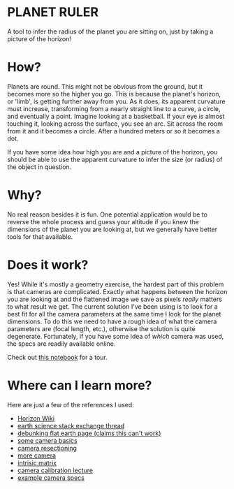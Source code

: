 # PLANET RULER

A tool to infer the radius of the planet you are sitting on, just by taking a picture of the horizon!

# How?

Planets are round. This might not be obvious from the ground, but it becomes more so the higher you go. This is because the planet's horizon, or 'limb', 
is getting further away from you. As it does, its apparent curvature must increase, transforming from a nearly straight line to a curve, a circle, and eventually a point.
Imagine looking at a basketball. If your eye is almost touching it, looking across the surface, you see an arc. Sit across the room from it and it becomes a circle. After
a hundred meters or so it becomes a dot.

If you have some idea how high you are and a picture of the horizon, you should be able to use the apparent curvature to infer the size (or radius) of the object
in question.

# Why?

No real reason besides it is fun. One potential application would be to reverse the whole process and guess your altitude if you knew the dimensions of the planet you
are looking at, but we generally have better tools for that available.

# Does it work?

Yes! While it's mostly a geometry exercise, the hardest part of this problem is that cameras are complicated. Exactly what happens between the horizon you are looking at and the flattened image 
we save as pixels _really_ matters to what result we get. The current solution I've been using is to look for a best fit for all the camera parameters at the same time 
I look for the planet dimensions. To do this we need to have a rough idea of what the camera parameters are (focal length, etc.), otherwise the solution is quite degenerate. Fortunately, if you have some idea of _which_ camera was used, the specs are readily available online.

Check out [this notebook](https://github.com/bogsdarking/planet-ruler/blob/39b4bf0ae97b40e8936090acdab3ddfc523a98ac/notebooks/limb_demo-pluto-lite.ipynb) for a tour.

# Where can I learn more?

Here are just a few of the references I used:

- [Horizon Wiki](https://en.wikipedia.org/wiki/Horizon)
- [earth science stack exchange thread](https://earthscience.stackexchange.com/questions/7283/how-high-must-one-be-for-the-curvature-of-the-earth-to-be-visible-to-the-eye)
- [debunking flat earth page (claims this can't work)](https://flatearth.ws/standing-on-a-beach)
- [some camera basics](https://www.cambridgeincolour.com/tutorials/image-projections.htm)
- [camera resectioning](https://en.wikipedia.org/wiki/Camera_resectioning)
- [more camera](https://courses.cs.washington.edu/courses/cse455/09wi/Lects/lect5.pdf)
- [intrisic matrix](https://ksimek.github.io/2013/08/13/intrinsic/)
- [camera calibration lecture](https://people.cs.rutgers.edu/~elgammal/classes/cs534/lectures/Calibration.pdf)
- [example camera specs](https://www.devicespecifications.com/en/model/36ea45ae)
